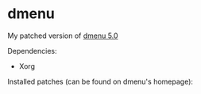 # dmenu

My patched version of [dmenu 5.0](http://tools.suckless.org/dmenu)

Dependencies:
- Xorg

Installed patches (can be found on dmenu's homepage):
